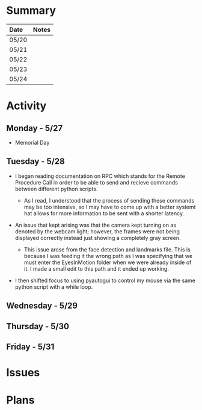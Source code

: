 # Summary

| Date  | Notes
| :---- | :----
| 05/20 | 
| 05/21 | 
| 05/22 | 
| 05/23 | 
| 05/24 | 

# Activity
    
## Monday - 5/27

- Memorial Day

## Tuesday - 5/28

- I began reading documentation on RPC which stands for the Remote Procedure Call in order to be able to send and recieve commands between different python scripts.
    - As I read, I understood that the process of sending these commands may be too intensive, so I may have to come up with a better systemt hat allows for more information to be sent with a shorter latency.

- An issue that kept arising was that the camera kept turning on as denoted by the webcam light; however, the frames were not being displayed correctly instead just showing a completely gray screen.
    - This issue arose from the face detection and landmarks file. This is because I was feeding it the wrong path as I was specifying that we must enter the EyesInMotion folder when we were already inside of it. I made a small edit to this path and it ended up working.


- I then shifted focus to using pyautogui to control my mouse via the same python script with a while loop.

## Wednesday - 5/29

## Thursday - 5/30

## Friday - 5/31
        
# Issues


# Plans


